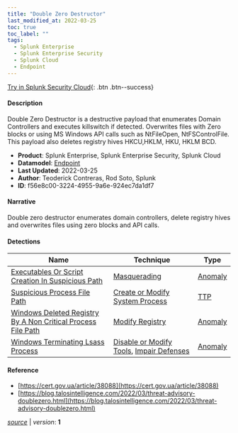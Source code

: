 ```yaml
---
title: "Double Zero Destructor"
last_modified_at: 2022-03-25
toc: true
toc_label: ""
tags:
  - Splunk Enterprise
  - Splunk Enterprise Security
  - Splunk Cloud
  - Endpoint
---
```


[Try in Splunk Security Cloud](https://www.splunk.com/en_us/cyber-security.html){: .btn .btn--success}

#### Description

Double Zero Destructor is a destructive payload that enumerates Domain Controllers and executes killswitch if detected. Overwrites files with Zero blocks or using MS Windows API calls such as NtFileOpen, NtFSControlFile. This payload also deletes registry hives HKCU,HKLM, HKU, HKLM BCD.

- **Product**: Splunk Enterprise, Splunk Enterprise Security, Splunk Cloud
- **Datamodel**: [Endpoint](https://docs.splunk.com/Documentation/CIM/latest/User/Endpoint)
- **Last Updated**: 2022-03-25
- **Author**: Teoderick Contreras, Rod Soto, Splunk
- **ID**: f56e8c00-3224-4955-9a6e-924ec7da1df7

#### Narrative

Double zero destructor enumerates domain controllers, delete registry hives and overwrites files using zero blocks and API calls.

#### Detections

| Name        | Technique   | Type         |
| ----------- | ----------- |--------------|
| [Executables Or Script Creation In Suspicious Path](/endpoint/a7e3f0f0-ae42-11eb-b245-acde48001122/) | [Masquerading](/tags/#masquerading) | [Anomaly](https://github.com/splunk/security_content/wiki/Detection-Analytic-Types) |
| [Suspicious Process File Path](/endpoint/9be25988-ad82-11eb-a14f-acde48001122/) | [Create or Modify System Process](/tags/#create-or-modify-system-process) | [TTP](https://github.com/splunk/security_content/wiki/Detection-Analytic-Types) |
| [Windows Deleted Registry By A Non Critical Process File Path](/endpoint/15e70689-f55b-489e-8a80-6d0cd6d8aad2/) | [Modify Registry](/tags/#modify-registry) | [Anomaly](https://github.com/splunk/security_content/wiki/Detection-Analytic-Types) |
| [Windows Terminating Lsass Process](/endpoint/7ab3c319-a4e7-4211-9e8c-40a049d0dba6/) | [Disable or Modify Tools](/tags/#disable-or-modify-tools), [Impair Defenses](/tags/#impair-defenses) | [Anomaly](https://github.com/splunk/security_content/wiki/Detection-Analytic-Types) |

#### Reference

* [https://cert.gov.ua/article/38088](https://cert.gov.ua/article/38088)
* [https://blog.talosintelligence.com/2022/03/threat-advisory-doublezero.html](https://blog.talosintelligence.com/2022/03/threat-advisory-doublezero.html)



[*source*](https://github.com/splunk/security_content/tree/develop/stories/double_zero_destructor.yml) \| *version*: **1**